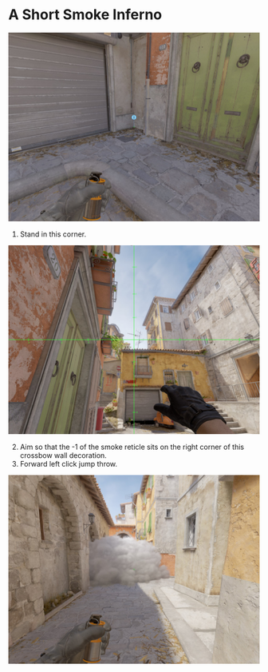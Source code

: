 # A Short Smoke Inferno

![Spot](./pos.jpg)

1. Stand in this corner.

![Aim](./aim.jpg)

2. Aim so that the -1 of the smoke reticle sits on the right corner of this crossbow wall decoration.
3. Forward left click jump throw.

![Result](./res.jpg)